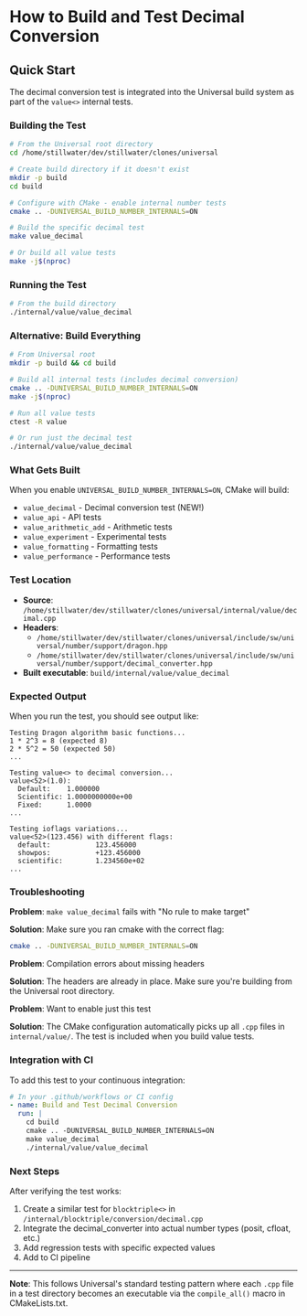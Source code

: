 # How to Build and Test Decimal Conversion

## Quick Start

The decimal conversion test is integrated into the Universal build system as part of the `value<>` internal tests.

### Building the Test

```bash
# From the Universal root directory
cd /home/stillwater/dev/stillwater/clones/universal

# Create build directory if it doesn't exist
mkdir -p build
cd build

# Configure with CMake - enable internal number tests
cmake .. -DUNIVERSAL_BUILD_NUMBER_INTERNALS=ON

# Build the specific decimal test
make value_decimal

# Or build all value tests
make -j$(nproc)
```

### Running the Test

```bash
# From the build directory
./internal/value/value_decimal
```

### Alternative: Build Everything

```bash
# From Universal root
mkdir -p build && cd build

# Build all internal tests (includes decimal conversion)
cmake .. -DUNIVERSAL_BUILD_NUMBER_INTERNALS=ON
make -j$(nproc)

# Run all value tests
ctest -R value

# Or run just the decimal test
./internal/value/value_decimal
```

### What Gets Built

When you enable `UNIVERSAL_BUILD_NUMBER_INTERNALS=ON`, CMake will build:
- `value_decimal` - Decimal conversion test (NEW!)
- `value_api` - API tests
- `value_arithmetic_add` - Arithmetic tests
- `value_experiment` - Experimental tests
- `value_formatting` - Formatting tests
- `value_performance` - Performance tests

### Test Location

- **Source**: `/home/stillwater/dev/stillwater/clones/universal/internal/value/decimal.cpp`
- **Headers**:
  - `/home/stillwater/dev/stillwater/clones/universal/include/sw/universal/number/support/dragon.hpp`
  - `/home/stillwater/dev/stillwater/clones/universal/include/sw/universal/number/support/decimal_converter.hpp`
- **Built executable**: `build/internal/value/value_decimal`

### Expected Output

When you run the test, you should see output like:

```
Testing Dragon algorithm basic functions...
1 * 2^3 = 8 (expected 8)
2 * 5^2 = 50 (expected 50)
...

Testing value<> to decimal conversion...
value<52>(1.0):
  Default:    1.000000
  Scientific: 1.0000000000e+00
  Fixed:      1.0000
...

Testing ioflags variations...
value<52>(123.456) with different flags:
  default:           123.456000
  showpos:           +123.456000
  scientific:        1.234560e+02
...
```

### Troubleshooting

**Problem**: `make value_decimal` fails with "No rule to make target"

**Solution**: Make sure you ran cmake with the correct flag:
```bash
cmake .. -DUNIVERSAL_BUILD_NUMBER_INTERNALS=ON
```

**Problem**: Compilation errors about missing headers

**Solution**: The headers are already in place. Make sure you're building from the Universal root directory.

**Problem**: Want to enable just this test

**Solution**: The CMake configuration automatically picks up all `.cpp` files in `internal/value/`. The test is included when you build value tests.

### Integration with CI

To add this test to your continuous integration:

```yaml
# In your .github/workflows or CI config
- name: Build and Test Decimal Conversion
  run: |
    cd build
    cmake .. -DUNIVERSAL_BUILD_NUMBER_INTERNALS=ON
    make value_decimal
    ./internal/value/value_decimal
```

### Next Steps

After verifying the test works:

1. Create a similar test for `blocktriple<>` in `/internal/blocktriple/conversion/decimal.cpp`
2. Integrate the decimal_converter into actual number types (posit, cfloat, etc.)
3. Add regression tests with specific expected values
4. Add to CI pipeline

---

**Note**: This follows Universal's standard testing pattern where each `.cpp` file in a test directory becomes an executable via the `compile_all()` macro in CMakeLists.txt.
